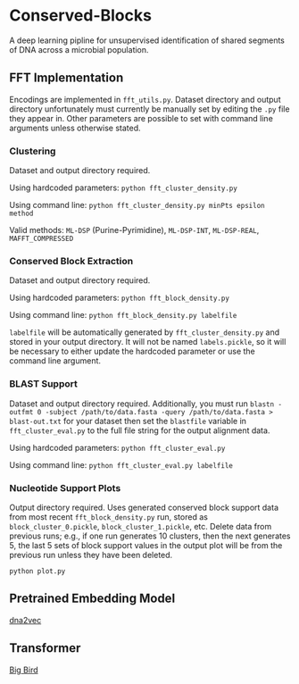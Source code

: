 # Conserved-Blocks
A deep learning pipline for unsupervised identification of shared segments of DNA across a microbial population.

## FFT Implementation
Encodings are implemented in `fft_utils.py`. Dataset directory and output directory unfortunately must currently be manually set by editing the `.py` file they appear in. Other parameters are possible to set with command line arguments unless otherwise stated. 

### Clustering
Dataset and output directory required.

Using hardcoded parameters: `python fft_cluster_density.py`

Using command line: `python fft_cluster_density.py minPts epsilon method`

Valid methods: `ML-DSP` (Purine-Pyrimidine), `ML-DSP-INT`, `ML-DSP-REAL`, `MAFFT_COMPRESSED`

### Conserved Block Extraction
Dataset and output directory required.

Using hardcoded parameters: `python fft_block_density.py`

Using command line: `python fft_block_density.py labelfile`

`labelfile` will be automatically generated by `fft_cluster_density.py` and stored in your output directory. It will not be named `labels.pickle`, so it will be necessary to either update the hardcoded parameter or use the command line argument.

### BLAST Support
Dataset and output directory required. Additionally, you must run `blastn -outfmt 0 -subject /path/to/data.fasta -query /path/to/data.fasta > blast-out.txt` for your dataset then set the `blastfile` variable in `fft_cluster_eval.py` to the full file string for the output alignment data.

Using hardcoded parameters: `python fft_cluster_eval.py`

Using command line: `python fft_cluster_eval.py labelfile`

### Nucleotide Support Plots
Output directory required. Uses generated conserved block support data from most recent `fft_block_density.py` run, stored as `block_cluster_0.pickle`, `block_cluster_1.pickle`, etc. Delete data from previous runs; e.g., if one run generates 10 clusters, then the next generates 5, the last 5 sets of block support values in the output plot will be from the previous run unless they have been deleted.

`python plot.py`

## Pretrained Embedding Model
[dna2vec](https://arxiv.org/abs/1701.06279)

## Transformer
[Big Bird](https://proceedings.neurips.cc/paper/2020/hash/c8512d142a2d849725f31a9a7a361ab9-Abstract.html)
